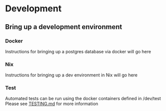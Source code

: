 # Development

## Bring up a development environment

### Docker

Instructions for bringing up a postgres database via docker will go here

### Nix

Instructions for bringing up a dev environment in Nix will go here

### Test

Automated tests can be run using the docker containers defined in /dev/test  Please see [TESTING.md](TESTING.md) for more information